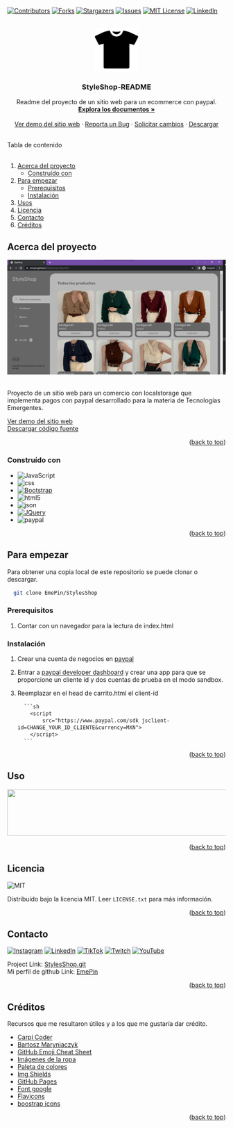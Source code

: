 <a name="readme-top"></a>

[![Contributors][contributors-shield]][contributors-url]
[![Forks][forks-shield]][forks-url]
[![Stargazers][stars-shield]][stars-url]
[![Issues][issues-shield]][issues-url]
[![MIT License][license-shield]][license-url]
[![LinkedIn][linkedin-shield]][linkedin-url]

<!-- PROJECT LOGO -->
<br />
<div align="center">
  <a href="https://github.com/EmePin/StylesShop">
    <img src="img/readme/logo2.png" alt="Logo" width="100" height="100">
  </a>

  <h3 align="center">StyleShop-README</h3>

  <p align="center">
    Readme del proyecto de un sitio web para un ecommerce con paypal.
    <br />
    <a href="https://github.com/EmePin/StylesShop"><strong>Explora los documentos »</strong></a>
    <br />
    <br />
    <a href="https://emepin.github.io/StylesShop/index.html">Ver demo del sitio web</a>
    ·
    <a href="https://github.com/EmePin/StylesShop/issues">Reporta un Bug</a>
    ·
    <a href="https://github.com/EmePin/StylesShop/issues">Solicitar cambios</a>
    ·
    <a href="https://github.com/EmePin/StylesShop/archive/refs/heads/main.zip">Descargar</a>
  </p>
</div>

<!-- TABLE OF CONTENTS -->
<br>
  <summary>Tabla de contenido</summary>
  <br>
  <ol>
    <li>
      <a href="#acerca-del-proyecto">Acerca del proyecto</a>
      <ul>
        <li><a href="#construído-con">Construído con</a></li>
      </ul>
    </li>
    <li>
      <a href="#para-empezar">Para empezar</a>
      <ul>
        <li><a href="#prerequisitos">Prerequisitos</a></li>
        <li><a href="#instalación">Instalación</a></li>
      </ul>
    </li>
    <li><a href="#usos">Usos</a></li>
    <li><a href="#licencia">Licencia</a></li>
    <li><a href="#contacto">Contacto</a></li>
    <li><a href="#créditos">Créditos</a></li>
  </ol>


## Acerca del proyecto

 <a href="https://github.com/EmePin/StylesShop">
    <img src="img/readme/screenshot.png" alt="screenshot" >
  </a>

<br>
<br>

Proyecto de un sitio web para un comercio con localstorage que implementa pagos con paypal desarrollado para la materia de Tecnologías Emergentes.

<a href="https://emepin.github.io/StylesShop/index.html">Ver demo del sitio web</a>
<br>
<a href="https://github.com/EmePin/StylesShop/archive/refs/heads/main.zip">Descargar código fuente</a>
<p align="right">(<a href="#readme-top">back to top</a>)</p>

### Construído con

-   ![JavaScript](https://img.shields.io/badge/JavaScript-323330?style=flat-square&logo=javascript&logoColor=F7DF1E)
-   ![css](https://img.shields.io/badge/CSS3-1572B6?style=flat-square&logo=css3&logoColor=white)
-   [![Bootstrap][bootstrap.com]][bootstrap-url]
-   ![html5](https://img.shields.io/badge/HTML5-E34F26?style=flat-square&logo=html5&logoColor=white)
-   ![json](https://img.shields.io/badge/json-5E5C5C?style=flat-square&logo=json&logoColor=white)
-   [![JQuery][jquery.com]][jquery-url]
-   ![paypal](https://img.shields.io/badge/PayPal-00457C?style=flat-square&logo=paypal&logoColor=white)

<p align="right">(<a href="#readme-top">back to top</a>)</p>

## Para empezar

Para obtener una copia local de este repositorio se puede clonar o descargar.

```sh
  git clone EmePin/StylesShop
```

### Prerequisitos

1. Contar con un navegador para la lectura de index.html

### Instalación

1.  Crear una cuenta de negocios en [paypal](https://paypal.com)
2.  Entrar a [paypal developer dashboard](https://developer.paypal.com/dashboard/) y crear una app para que se proporcione un cliente id y dos cuentas de prueba en el modo sandbox.
3.  Reemplazar en el head de carrito.html el client-id

          ```sh
            <script
                src="https://www.paypal.com/sdk jsclient-id=CHANGE_YOUR_ID_CLIENTE&currency=MXN">
            </script>
          ```

<p align="right">(<a href="#readme-top">back to top</a>)</p>

<!-- USAGE EXAMPLES -->

## Uso
 <img src="https://media.giphy.com/media/0fz5uNPHnoVHLEhAW2/giphy.gif" width="880" height="107" />
 
<p align="right">(<a href="#readme-top">back to top</a>)</p>

## Licencia
![MIT](https://img.shields.io/badge/License-MIT-blue.svg)

Distribuído bajo la licencia MIT. Leer `LICENSE.txt` para más información.

<p align="right">(<a href="#readme-top">back to top</a>)</p>

<!-- CONTACT -->

## Contacto

[![Instagram](https://img.shields.io/badge/Instagram-%23E4405F.svg?style=flat-square&logo=Instagram&logoColor=white)](https://instagram.com/eme_aim) [![LinkedIn](https://img.shields.io/badge/LinkedIn-%230077B5.svg?style=flat-square&logo=linkedin&logoColor=white)](https://linkedin.com/in/jahda%c3%ad-p-93aa091b5/) [![TikTok](https://img.shields.io/badge/TikTok-%23000000.svg?style=flat-square&logo=TikTok&logoColor=white)](https://tiktok.com/@@emebrou) [![Twitch](https://img.shields.io/badge/Twitch-%239146FF.svg?style=flat-square&logo=Twitch&logoColor=white)](https://twitch.tv/eme_aim) [![YouTube](https://img.shields.io/badge/YouTube-%23FF0000.svg?style=flat-square&logo=YouTube&logoColor=white)](https://youtube.com/@aimeepineda8400) 

Project Link: [StylesShop.git](https://github.com/EmePin/StylesShop.git)
<br>
Mi perfil de github Link: [EmePin](https://github.com/EmePin)


<p align="right">(<a href="#readme-top">back to top</a>)</p>

## Créditos

Recursos que me resultaron útiles y a los que me gustaría dar crédito.

* [Carpi Coder](https://www.youtube.com/watch?v=RiB4mV3VnRY&t=1974s&ab_channel=CarpiCoder)
* [Bartosz Maryniaczyk](https://unblast.com/free-e-commerce-dashboard-ui-template-fig/t)
* [GitHub Emoji Cheat Sheet](https://www.webpagefx.com/tools/emoji-cheat-sheet)
* [Imágenes de la ropa](https://www.pinterest.com.mx/meghan200303/)
* [Paleta de colores](https://palette.site/)
* [Img Shields](https://shields.io)
* [GitHub Pages](https://pages.github.com)
* [Font google](https://fonts.google.com/)
* [Flavicons](https://flavicon.com)
* [boostrap icons](https://icons.getbootstrap.com/)

<p align="right">(<a href="#readme-top">back to top</a>)</p>


<!-- MARKDOWN LINKS & IMAGES -->
<!-- https://www.markdownguide.org/basic-syntax/#reference-style-links -->

[contributors-shield]: https://img.shields.io/github/contributors/EmePin/StylesShop.svg?style=for-the-badge
[contributors-url]: https://github.com/EmePin/StylesShop/graphs/contributors
[forks-shield]: https://img.shields.io/github/forks/EmePin/StylesShop.svg?style=for-the-badge
[forks-url]: https://github.com/EmePin/StylesShop/network/members
[stars-shield]: https://img.shields.io/github/stars/EmePin/StylesShop.svg?style=for-the-badge
[stars-url]: https://github.com/EmePin/StylesShop/stargazers
[issues-shield]: https://img.shields.io/github/issues/EmePin/StylesShop.svg?style=for-the-badge
[issues-url]: https://github.com/EmePin/StylesShop/issues
[license-shield]: https://img.shields.io/github/license/EmePin/StylesShop.svg?style=for-the-badge
[license-url]: https://github.com/EmePin/StylesShop/blob/main/LICENSE.txt



[linkedin-shield]: https://img.shields.io/badge/-LinkedIn-black.svg?style=for-the-badge&logo=linkedin&colorB=555
[linkedin-url]: https://www.linkedin.com/in/jahda%C3%AD-p-93aa091b5/
[product-screenshot]: images/screenshot.png

[javascript]: https://developer.mozilla.org/es/docs/Web/JavaScript

[bootstrap.com]: https://img.shields.io/badge/Bootstrap-563D7C?style=flat-square&logo=bootstrap&logoColor=white
[bootstrap-url]: https://getbootstrap.com
[jquery.com]: https://img.shields.io/badge/jQuery-0769AD?style=flat-square&logo=jquery&logoColor=white
[jquery-url]: https://jquery.com
